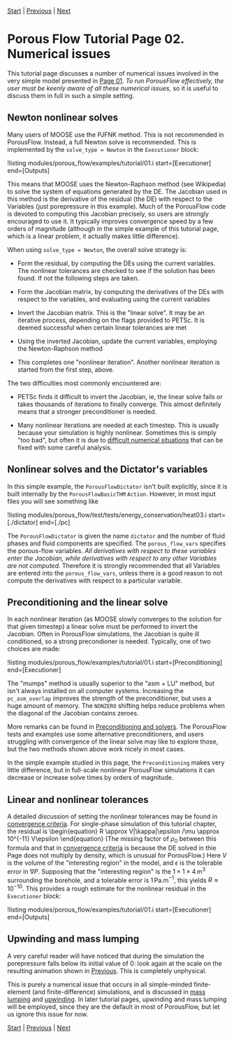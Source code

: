 [Start](porous_flow/tutorial_00.md) |
[Previous](porous_flow/tutorial_01.md) |
[Next](porous_flow/tutorial_03.md)

# Porous Flow Tutorial Page 02.  Numerical issues

This tutorial page discusses a number of numerical issues involved in the very simple model presented in [Page 01](porous_flow/tutorial_01.md).  *To run PorousFlow effectively, the user must be keenly aware of all these numerical issues,* so it is useful to discuss them in full in such a simple setting.

## Newton nonlinear solves

Many users of MOOSE use the PJFNK method.  This is not recommended in PorousFlow.  Instead, a full Newton solve is recommended.  This is implemented by the `solve_type = Newton` in the `Executioner` block:

!listing modules/porous_flow/examples/tutorial/01.i start=[Executioner] end=[Outputs]

This means that MOOSE uses the Newton-Raphson method (see Wikipedia) to solve the system of equations generated by the DE.  The Jacobian used in this method is the derivative of the residual (the DE) with respect to the Variables (just porepressure in this example).  Much of the PorousFlow code is devoted to computing this Jacobian precisely, so users are strongly encouraged to use it.  It typically improves convergence speed by a few orders of magnitude (although in the simple example of this tutorial page, which is a linear problem, it actually makes little difference).

When using `solve_type = Newton`, the overall solve strategy is:

- Form the residual, by computing the DEs using the current variables.
  The nonlinear tolerances are checked to see if the solution has been
  found.  If not the following steps are taken.

- Form the Jacobian matrix, by computing the derivatives of the DEs
  with respect to the variables, and evaluating using the current
  variables

- Invert the Jacobian matrix.  This is the "linear solve".  It may be
  an iterative process, depending on the flags provided to PETSc.  It
  is deemed successful when certain linear tolerances are met

- Using the inverted Jacobian, update the current variables, employing
  the Newton-Raphson method

- This completes one "nonlinear iteration".  Another nonlinear
  iteration is started from the first step, above.

The two difficulties most commonly encountered are:

- PETSc finds it difficult to invert the Jacobian, ie, the linear
  solve fails or takes thousands of iterations to finally converge.
  This almost definitely means that a stronger preconditioner is
  needed.

- Many nonlinear iterations are needed at each timestep.  This is
  usually because your simulation is highly nonlinear.  Sometimes this
  is simply "too bad", but often it is due to [difficult numerical situations](nonlinear_convergence_problems.md) that can
  be fixed with some careful analysis.


## Nonlinear solves and the Dictator's variables

In this simple example, the `PorousFlowDictator` isn't built explicitly, since it is built internally by the `PorousFlowBasicTHM` `Action`.  However, in most input files you will see something like

!listing modules/porous_flow/test/tests/energy_conservation/heat03.i start=[./dictator] end=[./pc]

The `PorousFlowDictator` is given the name `dictator` and the number of fluid phases and fluid components are specified.  The `porous_flow_vars` specifies the porous-flow variables.  *All derivatives with respect to these variables enter the Jacobian, while derivatives with respect to any other Variables are not computed.*  Therefore it is strongly recommended that all Variables are entered into the `porous_flow_vars`, unless there is a good reason to not compute the derivatives with respect to a particular variable.

## Preconditioning and the linear solve

In each nonlinear iteration (as MOOSE slowly converges to the solution for that given timestep) a linear solve must be performed to invert the Jacobian.  Often in PorousFlow simulations, the Jacobian is quite ill conditioned, so a strong precondioner is needed.  Typically, one of two choices are made:

!listing modules/porous_flow/examples/tutorial/01.i start=[Preconditioning] end=[Executioner]

The "mumps" method is usually superior to the "asm + LU" method, but isn't always installed on all computer systems.  Increasing the `pc_asm_overlap` improves the strength of the preconditioner, but uses a huge amount of memory.  The `NONZERO` shifting helps reduce problems when the diagonal of the Jacobian contains zeroes.

More remarks can be found in [Preconditioning and solvers](porous_flow/solvers.md).  The PorousFlow tests and examples use some alternative preconditioners, and users struggling with convergence of the linear solve may like to explore those, but the two methods shown above work nicely in most cases.

In the simple example studied in this page, the `Preconditioning` makes very little difference, but in full-scale nonlinear PorousFlow simulations it can decrease or increase solve times by orders of magnitude.

## Linear and nonlinear tolerances

A detailed discussion of setting the nonlinear tolerances may be found in [convergence criteria](porous_flow/convergence.md).  For single-phase simulation of this tutorial chapter, the residual is
\begin{equation}
R \approx V|\kappa|\epsilon /\mu \approx 10^{-11} V\epsilon
\end{equation}
(The missing factor of $\rho_{0}$ between this formula and that in [convergence criteria](porous_flow/convergence.md) is because the DE solved in thie Page does not multiply by density, which is unusual for PorousFlow.)  Here $V$ is the volume of the "interesting region" in the model, and $\epsilon$ is the tolerable error in $\nabla P$.  Supposing that the "interesting region" is the $1\times 1\times 4\,$m$^{3}$ surrounding the borehole, and a tolerable error is 1$\,$Pa.m$^{-1}$, this yields $R\approx 10^{-10}$.  This provides a rough estimate for the nonlinear residual in the `Executioner` block:

!listing modules/porous_flow/examples/tutorial/01.i start=[Executioner] end=[Outputs]

## Upwinding and mass lumping

A very careful reader will have noticed that during the simulation the porepressure falls below its initial value of 0: look again at the scale on the resulting animation shown in [Previous](porous_flow/tutorial_01.md).  This is completely unphysical.

This is purely a numerical issue that occurs in all simple-minded finite-element (and finite-difference) simulations, and is discussed in [mass lumping](porous_flow/mass_lumping.md) and [upwinding](porous_flow/upwinding.md).  In later tutorial pages, upwinding and mass lumping will be employed, since they are the default in most of PorousFlow, but let us ignore this issue for now.

[Start](porous_flow/tutorial_00.md) |
[Previous](porous_flow/tutorial_01.md) |
[Next](porous_flow/tutorial_03.md)
